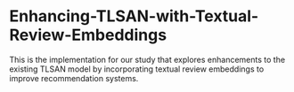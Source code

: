 # Enhancing-TLSAN-with-Textual-Review-Embeddings
This is the implementation for our study that explores enhancements to the existing TLSAN model by incorporating textual review embeddings to improve recommendation systems.
